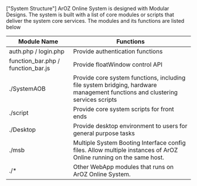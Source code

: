 ["System Structure"]
ArOZ Online System is designed with Modular Designs. The system is built with a list of core modules or scripts that deliver the system core services. The modules and its functions are listed below

<table class="ts table">
<thead>
<tr>
<th>Module Name</th>
<th>Functions</th>
</tr>
</thead>
<tbody>
<tr>
<td>auth.php / login.php</td>
<td>Provide authentication functions</td>
</tr>
<tr>
<td>function_bar.php / function_bar.js</td>
<td>Provide floatWindow  control API</td>
</tr>
<tr>
<td>./SystemAOB</td>
<td>Provide core system functions, including file system bridging, hardware management functions and clustering services scripts</td>
</tr>
<tr>
<td>./script</td>
<td>Provide core system scripts for front ends</td>
</tr>
<tr>
<td>./Desktop</td>
<td>Provide desktop environment to users for general purpose tasks</td>
</tr>
<tr>
<td>./msb</td>
<td>Multiple System Booting Interface config files. Allow multiple instances of ArOZ Online running on the same host.</td>
</tr>
<tr>
<td>./*</td>
<td>Other WebApp modules that runs on ArOZ Online System.</td>
</tr>
</tbody>
</table>